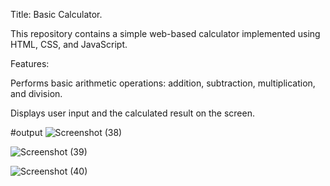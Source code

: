 Title: Basic Calculator.

This repository contains a simple web-based calculator implemented using HTML, CSS, and JavaScript.

Features:

Performs basic arithmetic operations: addition, subtraction, multiplication, and division.

Displays user input and the calculated result on the screen.

#output
![Screenshot (38)](https://github.com/SaikiranBashaboina/jsProjects/assets/157346742/1be90a7e-e925-4cb6-9d00-b578e1778485)


![Screenshot (39)](https://github.com/SaikiranBashaboina/jsProjects/assets/157346742/0a111e74-d811-4cff-9b42-0c2f2fc2ba8e)


![Screenshot (40)](https://github.com/SaikiranBashaboina/jsProjects/assets/157346742/ce03e36c-7335-4891-8c16-f91df7f95385)
